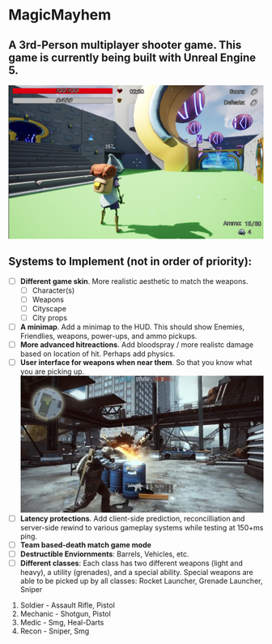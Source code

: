 # MagicMayhem
## A 3rd-Person multiplayer shooter game. This game is currently being built with Unreal Engine 5.

![Gameplay Screenshot](https://github.com/mpro34/MagicMayhem/blob/main/mm_screenshot1.png)

## Systems to Implement (not in order of priority):
- [ ] **Different game skin**. More realistic aesthetic to match the weapons.
  - [ ] Character(s)
  - [ ] Weapons
  - [ ] Cityscape
  - [ ] City props 
- [ ] **A minimap**. Add a minimap to the HUD. This should show Enemies, Friendlies, weapons, power-ups, and ammo pickups.
- [ ] **More advanced hitreactions**. Add bloodspray / more realistc damage based on location of hit. Perhaps add physics.
- [ ] **User interface for weapons when near them**. So that you know what you are picking up.
![User Interface for Weapons](https://github.com/mpro34/MagicMayhem/blob/main/weapon-ui-example.jpg)
- [ ] **Latency protections**. Add client-side prediction, reconcilliation and server-side rewind to various gameplay systems while testing at 150+ms ping.
- [ ] **Team based-death match game mode** 
- [ ] **Destructible Enviornments**: Barrels, Vehicles, etc.
- [ ] **Different classes**: Each class has two different weapons (light and heavy), a utility (grenades), and a special ability. Special weapons are able to be picked up by all classes: Rocket Launcher, Grenade Launcher, Sniper
1. Soldier - Assault Rifle, Pistol
2. Mechanic - Shotgun, Pistol
3. Medic - Smg, Heal-Darts
5. Recon - Sniper, Smg

